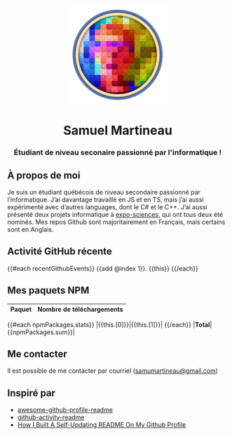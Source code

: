 <div align="middle">
  <img height="225" alt="avatar" src="https://raw.githubusercontent.com/Samuel-Martineau/Samuel-Martineau/master/avatar.png">
  <h1>Samuel Martineau</h1>
  <h3>Étudiant de niveau seconaire passionné par l'informatique !</h3>
</div>

## À propos de moi

Je suis un étudiant québécois de niveau secondaire passionné par l’informatique. J’ai davantage travaillé en JS et en TS, mais j’ai aussi expérimenté avec d’autres languages, dont le C# et le C++. J’ai aussi présenté deux projets informatique à [expo-sciences](https://technoscience.ca/programmes/expo-sciences/), qui ont tous deux été nominés. Mes repos Github sont majoritairement en Français, mais certains sont en Anglais.

## Activité GitHub récente

{{#each recentGithubEvents}}
{{add @index 1}}. {{this}}
{{/each}}

## Mes paquets NPM

| Paquet | Nombre de téléchargements |
| ------ | ------------------------: |
{{#each npmPackages.stats}}
|{{this.[0]}}|{{this.[1]}}|
{{/each}}
|**Total**|{{npmPackages.sum}}|

## Me contacter

Il est possible de me contacter par courriel ([samumartineau@gmail.com](mailto:samumartineau@gmail.com))

## Inspiré par
- [awesome-github-profile-readme](https://github.com/abhisheknaiidu/awesome-github-profile-readme)
- [github-activity-readme](https://github.com/jamesgeorge007/github-activity-readme)
- [How I Built A Self-Updating README On My Github Profile](https://www.mokkapps.de/blog/how-i-built-a-self-updating-readme-on-my-git-hub-profile/)